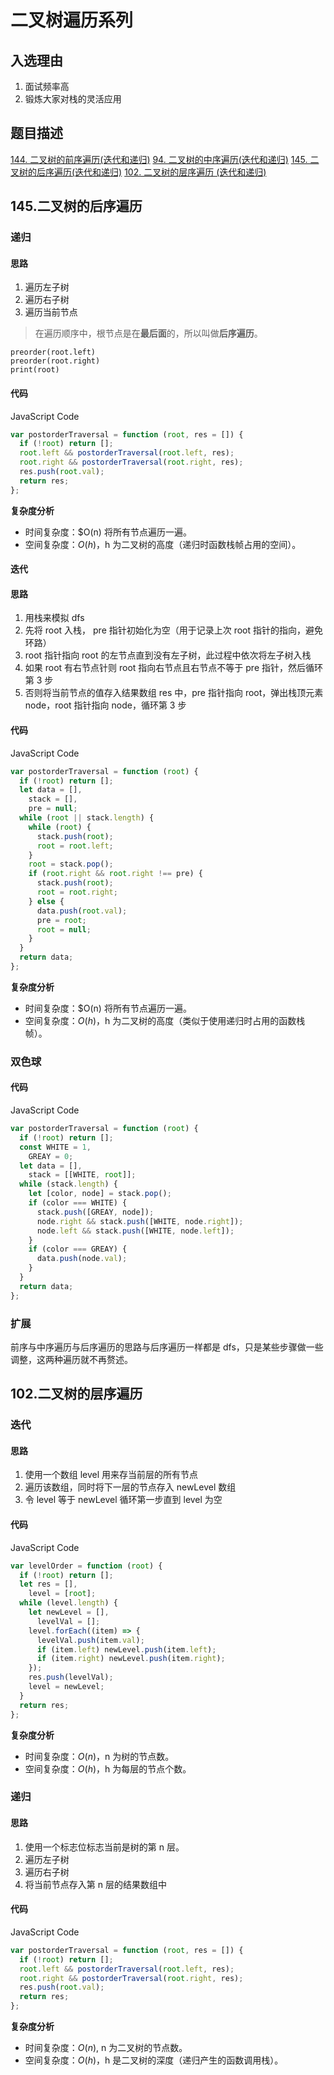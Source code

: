 # 二叉树遍历系列

## 入选理由

1. 面试频率高
2. 锻炼大家对栈的灵活应用

## 题目描述

[144. 二叉树的前序遍历(迭代和递归)](https://leetcode-cn.com/problems/binary-tree-preorder-traversal/)
[94. 二叉树的中序遍历(迭代和递归)](https://leetcode-cn.com/problems/binary-tree-inorder-traversal/)
[145. 二叉树的后序遍历(迭代和递归)](https://leetcode-cn.com/problems/binary-tree-postorder-traversal/)
[102. 二叉树的层序遍历 (迭代和递归)](https://leetcode-cn.com/problems/binary-tree-level-order-traversal/)

## 145.二叉树的后序遍历

### 递归

#### 思路

1. 遍历左子树
2. 遍历右子树
3. 遍历当前节点

> 在遍历顺序中，根节点是在**最后面**的，所以叫做**后序遍历**。

```
preorder(root.left)
preorder(root.right)
print(root)
```

#### 代码

JavaScript Code

```js
var postorderTraversal = function (root, res = []) {
  if (!root) return [];
  root.left && postorderTraversal(root.left, res);
  root.right && postorderTraversal(root.right, res);
  res.push(root.val);
  return res;
};
```

**复杂度分析**

- 时间复杂度：$O(n) 将所有节点遍历一遍。
- 空间复杂度：$O(h)$，h 为二叉树的高度（递归时函数栈帧占用的空间）。

#### 迭代

#### 思路

1. 用栈来模拟 dfs
2. 先将 root 入栈， pre 指针初始化为空（用于记录上次 root 指针的指向，避免环路）
3. root 指针指向 root 的左节点直到没有左子树，此过程中依次将左子树入栈
4. 如果 root 有右节点针则 root 指向右节点且右节点不等于 pre 指针，然后循环第 3 步
5. 否则将当前节点的值存入结果数组 res 中，pre 指针指向 root，弹出栈顶元素 node，root 指针指向 node，循环第 3 步

#### 代码

JavaScript Code

```js
var postorderTraversal = function (root) {
  if (!root) return [];
  let data = [],
    stack = [],
    pre = null;
  while (root || stack.length) {
    while (root) {
      stack.push(root);
      root = root.left;
    }
    root = stack.pop();
    if (root.right && root.right !== pre) {
      stack.push(root);
      root = root.right;
    } else {
      data.push(root.val);
      pre = root;
      root = null;
    }
  }
  return data;
};
```

**复杂度分析**

- 时间复杂度：$O(n) 将所有节点遍历一遍。
- 空间复杂度：$O(h)$，h 为二叉树的高度（类似于使用递归时占用的函数栈帧）。

### 双色球

#### 代码

JavaScript Code

```js
var postorderTraversal = function (root) {
  if (!root) return [];
  const WHITE = 1,
    GREAY = 0;
  let data = [],
    stack = [[WHITE, root]];
  while (stack.length) {
    let [color, node] = stack.pop();
    if (color === WHITE) {
      stack.push([GREAY, node]);
      node.right && stack.push([WHITE, node.right]);
      node.left && stack.push([WHITE, node.left]);
    }
    if (color === GREAY) {
      data.push(node.val);
    }
  }
  return data;
};
```

### 扩展

前序与中序遍历与后序遍历的思路与后序遍历一样都是 dfs，只是某些步骤做一些调整，这两种遍历就不再赘述。

## 102.二叉树的层序遍历

### 迭代

#### 思路

1. 使用一个数组 level 用来存当前层的所有节点
2. 遍历该数组，同时将下一层的节点存入 newLevel 数组
3. 令 level 等于 newLevel 循环第一步直到 level 为空

#### 代码

JavaScript Code

```js
var levelOrder = function (root) {
  if (!root) return [];
  let res = [],
    level = [root];
  while (level.length) {
    let newLevel = [],
      levelVal = [];
    level.forEach((item) => {
      levelVal.push(item.val);
      if (item.left) newLevel.push(item.left);
      if (item.right) newLevel.push(item.right);
    });
    res.push(levelVal);
    level = newLevel;
  }
  return res;
};
```

**复杂度分析**

- 时间复杂度：$O(n)$，n 为树的节点数。
- 空间复杂度：$O(h)$，h 为每层的节点个数。

### 递归

#### 思路

1. 使用一个标志位标志当前是树的第 n 层。
2. 遍历左子树
3. 遍历右子树
4. 将当前节点存入第 n 层的结果数组中

#### 代码

JavaScript Code

```js
var postorderTraversal = function (root, res = []) {
  if (!root) return [];
  root.left && postorderTraversal(root.left, res);
  root.right && postorderTraversal(root.right, res);
  res.push(root.val);
  return res;
};
```

**复杂度分析**

- 时间复杂度：$O(n)$, n 为二叉树的节点数。
- 空间复杂度：$O(h)$，h 是二叉树的深度（递归产生的函数调用栈）。
